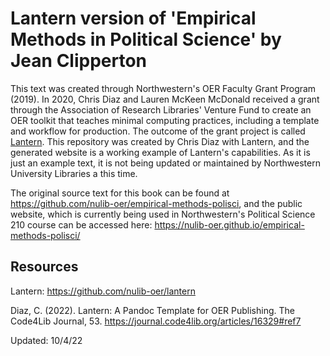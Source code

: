 # Lantern version of 'Empirical Methods in Political Science' by Jean Clipperton

This text was created through Northwestern's OER Faculty Grant Program (2019). In 2020, Chris Diaz and Lauren McKeen McDonald received a grant through the Association of Research Libraries' Venture Fund to create an OER toolkit that teaches minimal computing practices, including a template and workflow for production. The outcome of the grant project is called [Lantern](https://github.com/nulib-oer/lantern). This repository was created by Chris Diaz with Lantern, and the generated website is a working example of Lantern's capabilities. As it is just an example text, it is not being updated or maintained by Northwestern University Libraries a this time.

The original source text for this book can be found at https://github.com/nulib-oer/empirical-methods-polisci, and the public website, which is currently being used in Northwestern's Political Science 210 course can be accessed here: https://nulib-oer.github.io/empirical-methods-polisci/

## Resources

Lantern: https://github.com/nulib-oer/lantern

Diaz, C. (2022). Lantern: A Pandoc Template for OER Publishing. The Code4Lib Journal, 53. https://journal.code4lib.org/articles/16329#ref7

Updated: 10/4/22
